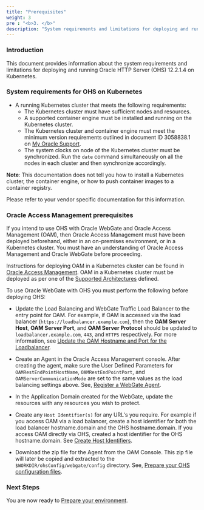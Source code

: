 ```yaml
---
title: "Prerequisites"
weight: 3
pre : "<b>3. </b>"
description: "System requirements and limitations for deploying and running OHS on Kubernetes"
---
```


### Introduction

This document provides information about the system requirements and limitations for deploying and running Oracle HTTP Server (OHS) 12.2.1.4 on Kubernetes.

### System requirements for OHS on Kubernetes


* A running Kubernetes cluster that meets the following requirements:
   * The Kubernetes cluster must have sufficient nodes and resources.
   * A supported container engine must be installed and running on the Kubernetes cluster.
   * The Kubernetes cluster and container engine must meet the minimum version requirements outlined in document ID 3058838.1 on [My Oracle Support](https://support.oracle.com).
   * The system clocks on node of the Kubernetes cluster must be synchronized. Run the `date` command simultaneously on all the nodes in each cluster and then synchronize accordingly.
 

**Note**: This documentation does not tell you how to install a Kubernetes cluster, the container engine, or how to push container images to a container registry. 

Please refer to your vendor specific documentation for this information.


### Oracle Access Management prerequisites

If you intend to use OHS with Oracle WebGate and Oracle Access Management (OAM), then Oracle Access Management must have been deployed beforehand, either in an on-premises environment, or in a Kubernetes cluster.
You must have an understanding of Oracle Access Management and Oracle WebGate before proceeding.

Instructions for deploying OAM in a Kubernetes cluster can be found in [Oracle Access Management](../../idm-products/oam). OAM in a Kubernetes cluster must be deployed as per one of the [Supported Architectures](../introduction#supported-architectures) defined. 

To use Oracle WebGate with OHS you must perform the following before deploying OHS:

+ Update the Load Balancing and WebGate Traffic Load Balancer to the entry point for OAM. For example, if OAM is accessed via the load balancer (`https://loadbalancer.example.com`), then the **OAM Server Host**, **OAM Server Port**, and **OAM Server Protocol** should be updated to `loadbalancer.example.com`, `443`, and `HTTPS` respectively. For more information, see [Update the OAM Hostname and Port for the Loadbalancer](../../idm-products/oam/validate-sso-using-webgate/#update-the-oam-hostname-and-port-for-the-loadbalancer).

+ Create an Agent in the Oracle Access Management console.  After creating the agent, make sure the User Defined Parameters for `OAMRestEndPointHostName`, `OAMRestEndPointPort`, and `OAMServerCommunicationMode` are set to the same values as the load balancing settings above. See, [Register a WebGate Agent](../../idm-products/oam/validate-sso-using-webgate/#register-a-webgate-agent). 

+ In the Application Domain created for the WebGate, update the resources with any resources you wish to protect.

+ Create any `Host Identifier(s)` for any URL's you require. For example if you access OAM via a load balancer, create a host identifier for both the load balancer hostname.domain and the OHS hostname.domain. If you access OAM directly via OHS, created a host identifier for the OHS hostname.domain. See [Create Host Identifiers](../../idm-products/oam/validate-sso-using-webgate/#create-host-identifiers).

+ Download the zip file for the Agent from the OAM Console. This zip file will later be copied and extracted to the `$WORKDIR/ohsConfig/webgate/config` directory. See, [Prepare your OHS configuration files](../prepare-your-environment/#prepare-your-ohs-configuration-files).



### Next Steps

You are now ready to [Prepare your environment](../prepare-your-environment).






